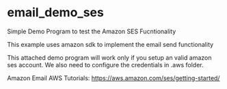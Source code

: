 # email_demo_ses
Simple Demo Program to test the Amazon SES Fucntionality

This example uses amazon sdk to implement the email send functionality

This attached demo program will work only if you setup an valid amazon ses account.
We also need to configure the credentials in .aws folder.

Amazon Email AWS Tutorials:
https://aws.amazon.com/ses/getting-started/


